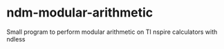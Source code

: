 # ndm-modular-arithmetic
Small program to perform modular arithmetic on TI nspire calculators with ndless
